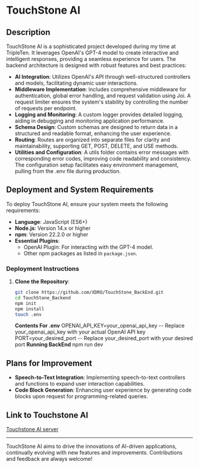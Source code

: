 # TouchStone AI

## Description

TouchStone AI is a sophisticated project developed during my time at TripleTen. It leverages OpenAI's GPT-4 model to create interactive and intelligent responses, providing a seamless experience for users. The backend architecture is designed with robust features and best practices:

- **AI Integration**: Utilizes OpenAI's API through well-structured controllers and models, facilitating dynamic user interactions.
- **Middleware Implementation**: Includes comprehensive middleware for authentication, global error handling, and request validation using Joi. A request limiter ensures the system's stability by controlling the number of requests per endpoint.
- **Logging and Monitoring**: A custom logger provides detailed logging, aiding in debugging and monitoring application performance.
- **Schema Design**: Custom schemas are designed to return data in a structured and readable format, enhancing the user experience.
- **Routing**: Routes are organized into separate files for clarity and maintainability, supporting GET, POST, DELETE, and USE methods.
- **Utilities and Configuration**: A utils folder contains error messages with corresponding error codes, improving code readability and consistency. The configuration setup facilitates easy environment management, pulling from the .env file during production.

## Deployment and System Requirements

To deploy TouchStone AI, ensure your system meets the following requirements:

- **Language**: JavaScript (ES6+)
- **Node.js**: Version 14.x or higher
- **npm**: Version 22.2.0 or higher
- **Essential Plugins**:
  - OpenAI Plugin: For interacting with the GPT-4 model.
  - Other npm packages as listed in `package.json`.

### Deployment Instructions

1. **Clone the Repository**:

   ```bash
   git clone https://github.com/XDRO/TouchStone_BackEnd.git
   cd TouchStone_Backend
   npm init
   npm install
   touch .env
   ```

   **Contents For .env**
   OPENAI_API_KEY=your_openai_api_key -- Replace your_openai_api_key with your actual OpenAI API key
   PORT=your_desired_port -- Replace your_desired_port with your desired port
   **Running BackEnd**
   npm run dev

## Plans for Improvement

- **Speech-to-Text Integration**: Implementing speech-to-text controllers and functions to expand user interaction capabilities.
- **Code Block Generation**: Enhancing user experience by generating code blocks upon request for programming-related queries.

## Link to Touchstone AI

[Touchstone AI server](https://touchstone.ai.zanity.net/)

---

TouchStone AI aims to drive the innovations of AI-driven applications, continually evolving with new features and improvements. Contributions and feedback are always welcome!
